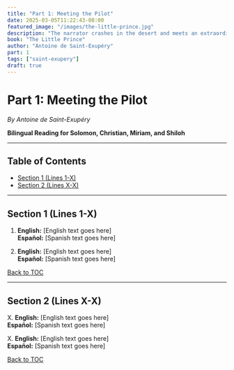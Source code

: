 ```yaml
---
title: "Part 1: Meeting the Pilot"
date: 2025-03-05T11:22:43-08:00
featured_image: "/images/the-little-prince.jpg"
description: "The narrator crashes in the desert and meets an extraordinary child"
book: "The Little Prince"
author: "Antoine de Saint-Exupéry"
part: 1
tags: ["saint-exupery"]
draft: true
---
```


# Part 1: Meeting the Pilot

*By Antoine de Saint-Exupéry*

**Bilingual Reading for Solomon, Christian, Miriam, and Shiloh**

---

## Table of Contents

- [Section 1 (Lines 1-X)](#section-1-lines-1-x)
- [Section 2 (Lines X-X)](#section-2-lines-x-x)
<!-- Add more sections as needed -->

---

## Section 1 (Lines 1-X) <a name="section-1-lines-1-x"></a>

1. **English:** [English text goes here]  
   **Español:** [Spanish text goes here]

2. **English:** [English text goes here]  
   **Español:** [Spanish text goes here]

[Back to TOC](#table-of-contents)

---

## Section 2 (Lines X-X) <a name="section-2-lines-x-x"></a>

X. **English:** [English text goes here]  
   **Español:** [Spanish text goes here]

X. **English:** [English text goes here]  
   **Español:** [Spanish text goes here]

[Back to TOC](#table-of-contents)